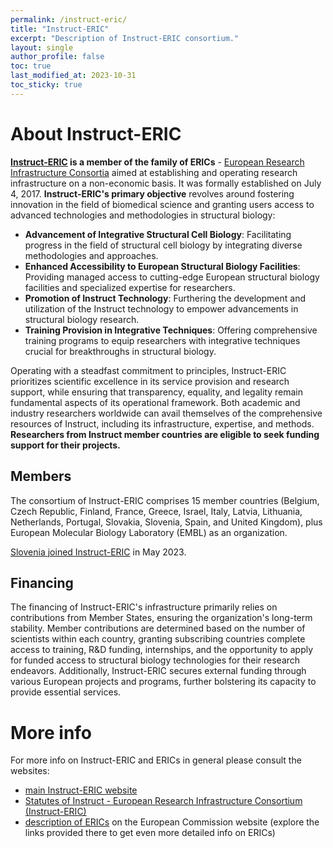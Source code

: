 ```yaml
---
permalink: /instruct-eric/
title: "Instruct-ERIC"
excerpt: "Description of Instruct-ERIC consortium."
layout: single
author_profile: false
toc: true
last_modified_at: 2023-10-31
toc_sticky: true
---
```


# About Instruct-ERIC

**[Instruct-ERIC](https://instruct-eric.org) is a member of the family of ERICs** - [European Research Infrastructure Consortia](https://research-and-innovation.ec.europa.eu/strategy/strategy-2020-2024/our-digital-future/european-research-infrastructures/eric_en) aimed at establishing and operating research infrastructure on a non-economic basis. It was formally established on July 4, 2017. **Instruct-ERIC's primary objective** revolves around fostering innovation in the field of biomedical science and granting users access to advanced technologies and methodologies in structural biology:
- **Advancement of Integrative Structural Cell Biology**: Facilitating progress in the field of structural cell biology by integrating diverse methodologies and approaches.
- **Enhanced Accessibility to European Structural Biology Facilities**: Providing managed access to cutting-edge European structural biology facilities and specialized expertise for researchers.
- **Promotion of Instruct Technology**: Furthering the development and utilization of the Instruct technology to empower advancements in structural biology research.
- **Training Provision in Integrative Techniques**: Offering comprehensive training programs to equip researchers with integrative techniques crucial for breakthroughs in structural biology.

Operating with a steadfast commitment to principles, Instruct-ERIC prioritizes scientific excellence in its service provision and research support, while ensuring that transparency, equality, and legality remain fundamental aspects of its operational framework. Both academic and industry researchers worldwide can avail themselves of the comprehensive resources of Instruct, including its infrastructure, expertise, and methods. **Researchers from Instruct member countries are eligible to seek funding support for their projects.**

## Members

The consortium of Instruct-ERIC comprises 15 member countries (Belgium, Czech Republic, Finland, France, Greece, Israel, Italy, Latvia, Lithuania, Netherlands, Portugal, Slovakia, Slovenia, Spain, and United Kingdom), plus European Molecular Biology Laboratory (EMBL) as an organization.

[Slovenia joined Instruct-ERIC](/instructsi/administration/slovenia-joins-instruct-eric) in May 2023.

## Financing

The financing of Instruct-ERIC's infrastructure primarily relies on contributions from Member States, ensuring the organization's long-term stability. Member contributions are determined based on the number of scientists within each country, granting subscribing countries complete access to training, R&D funding, internships, and the opportunity to apply for funded access to structural biology technologies for their research endeavors. Additionally, Instruct-ERIC secures external funding through various European projects and programs, further bolstering its capacity to provide essential services.

# More info

For more info on Instruct-ERIC and ERICs in general please consult the websites:
- [main Instruct-ERIC website](https://instruct-eric.org)
- [Statutes of Instruct - European Research Infrastructure Consortium (Instruct-ERIC)](http://eur-lex.europa.eu/legal-content/EN/TXT/?uri=CELEX:32017Y0715(01))
- [description of ERICs](https://research-and-innovation.ec.europa.eu/strategy/strategy-2020-2024/our-digital-future/european-research-infrastructures/eric_en) on the European Commission website (explore the links provided there to get even more detailed info on ERICs)
